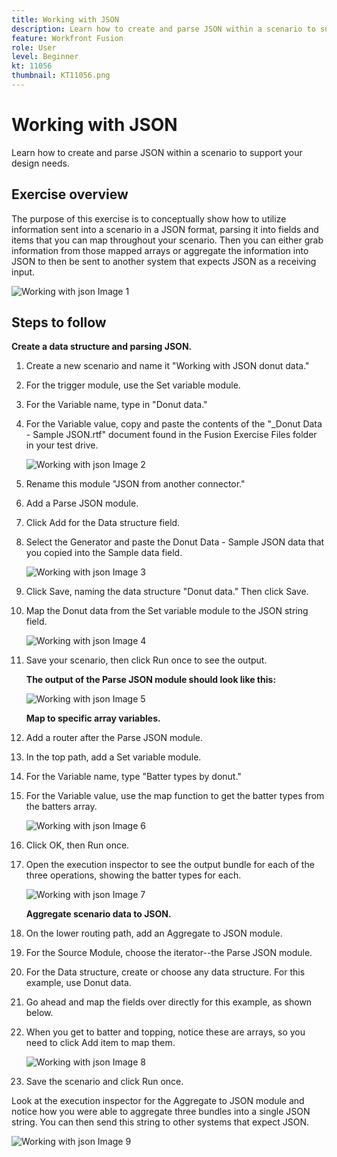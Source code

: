 ```yaml
---
title: Working with JSON
description: Learn how to create and parse JSON within a scenario to support your design needs.
feature: Workfront Fusion
role: User
level: Beginner
kt: 11056
thumbnail: KT11056.png
---
```


# Working with JSON

Learn how to create and parse JSON within a scenario to support your design needs.

## Exercise overview

The purpose of this exercise is to conceptually show how to utilize information sent into a scenario in a JSON format, parsing it into fields and items that you can map throughout your scenario. Then you can either grab information from those mapped arrays or aggregate the information into JSON to then be sent to another system that expects JSON as a receiving input.

   ![Working with json Image 1](../12-exercises/assets/working-with-json-walkthrough-1.png)

## Steps to follow

   **Create a data structure and parsing JSON.**

1. Create a new scenario and name it "Working with JSON donut data."
1. For the trigger module, use the Set variable module.
1. For the Variable name, type in "Donut data."
1. For the Variable value, copy and paste the contents of the "_Donut Data - Sample JSON.rtf" document found in the Fusion Exercise Files folder in your test drive.

   ![Working with json Image 2](../12-exercises/assets/working-with-json-walkthrough-2.png)

1. Rename this module "JSON from another connector."
1. Add a Parse JSON module.
1. Click Add for the Data structure field.
1. Select the Generator and paste the Donut Data - Sample JSON data that you copied into the Sample data field.

   ![Working with json Image 3](../12-exercises/assets/working-with-json-walkthrough-3.png)

1. Click Save, naming the data structure "Donut data." Then click Save.
1. Map the Donut data from the Set variable module to the JSON string field.

   ![Working with json Image 4](../12-exercises/assets/working-with-json-walkthrough-4.png)

1. Save your scenario, then click Run once to see the output.

    **The output of the Parse JSON module should look like this:**

   ![Working with json Image 5](../12-exercises/assets/working-with-json-walkthrough-5.png)

    **Map to specific array variables.**

1. Add a router after the Parse JSON module.
1. In the top path, add a Set variable module.
1. For the Variable name, type "Batter types by donut."
1. For the Variable value, use the map function to get the batter types from the batters array.

   ![Working with json Image 6](../12-exercises/assets/working-with-json-walkthrough-6.png)

1. Click OK, then Run once.
1. Open the execution inspector to see the output bundle for each of the three operations, showing the batter types for each.

   ![Working with json Image 7](../12-exercises/assets/working-with-json-walkthrough-7.png)

    **Aggregate scenario data to JSON.**

1. On the lower routing path, add an Aggregate to JSON module.
1. For the Source Module, choose the iterator--the Parse JSON module.
1. For the Data structure, create or choose any data structure. For this example, use Donut data.
1. Go ahead and map the fields over directly for this example, as shown below.
1. When you get to batter and topping, notice these are arrays, so you need to click Add item to map them.

   ![Working with json Image 8](../12-exercises/assets/working-with-json-walkthrough-8.png)

1. Save the scenario and click Run once.

Look at the execution inspector for the Aggregate to JSON module and notice how you were able to aggregate three bundles into a single JSON string. You can then send this string to other systems that expect JSON.

   ![Working with json Image 9](../12-exercises/assets/working-with-json-walkthrough-9.png)
